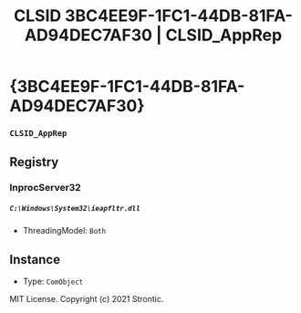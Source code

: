 ﻿---
title: "CLSID 3BC4EE9F-1FC1-44DB-81FA-AD94DEC7AF30 | CLSID_AppRep"
excerpt: What is COM-Object CLSID 3BC4EE9F-1FC1-44DB-81FA-AD94DEC7AF30?
---

# {3BC4EE9F-1FC1-44DB-81FA-AD94DEC7AF30}

### `CLSID_AppRep`

## Registry


### InprocServer32

##### `C:\Windows\System32\ieapfltr.dll`
* ThreadingModel: `Both`

## Instance

* Type: `ComObject`

MIT License. Copyright (c) 2021 Strontic.


